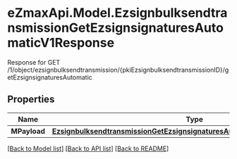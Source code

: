# eZmaxApi.Model.EzsignbulksendtransmissionGetEzsignsignaturesAutomaticV1Response
Response for GET /1/object/ezsignbulksendtransmission/{pkiEzsignbulksendtransmissionID}/getEzsignsignaturesAutomatic

## Properties

Name | Type | Description | Notes
------------ | ------------- | ------------- | -------------
**MPayload** | [**EzsignbulksendtransmissionGetEzsignsignaturesAutomaticV1ResponseMPayload**](EzsignbulksendtransmissionGetEzsignsignaturesAutomaticV1ResponseMPayload.md) |  | 

[[Back to Model list]](../README.md#documentation-for-models) [[Back to API list]](../README.md#documentation-for-api-endpoints) [[Back to README]](../README.md)

